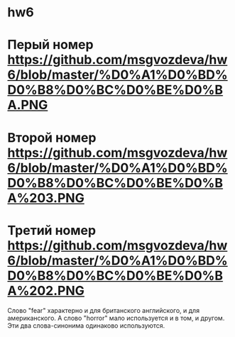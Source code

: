 # hw6
# Перый номер https://github.com/msgvozdeva/hw6/blob/master/%D0%A1%D0%BD%D0%B8%D0%BC%D0%BE%D0%BA.PNG
# Второй номер https://github.com/msgvozdeva/hw6/blob/master/%D0%A1%D0%BD%D0%B8%D0%BC%D0%BE%D0%BA%203.PNG
# Третий номер https://github.com/msgvozdeva/hw6/blob/master/%D0%A1%D0%BD%D0%B8%D0%BC%D0%BE%D0%BA%202.PNG
Слово "fear" характерно и для британского английского, и для американского. А слово "horror" мало используется и в том, и другом. Эти два слова-синонима одинаково используются. 

